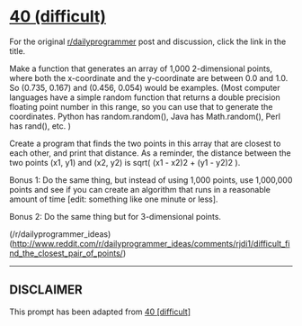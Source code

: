 # [40 (difficult)](https://www.reddit.com/r/dailyprogrammer/comments/schnp/4162012_challenge_40_difficult/)

For the original [r/dailyprogrammer](https://www.reddit.com/r/dailyprogrammer/) post and discussion, click the link in the title.

Make a function that generates an array of 1,000 2-dimensional points, where both the x-coordinate and the y-coordinate are between 0.0 and 1.0. So (0.735, 0.167) and (0.456, 0.054) would be examples.
(Most computer languages have a simple random function that returns a double precision floating point number in this range, so you can use that to generate the coordinates. Python has random.random(), Java has Math.random(), Perl has rand(), etc. )

Create a program that finds the two points in this array that are closest to each other, and print that distance.
As a reminder, the distance between the two points (x1, y1) and (x2, y2) is sqrt( (x1 - x2)2 + (y1 - y2)2 ).

Bonus 1: Do the same thing, but instead of using 1,000 points, use 1,000,000 points and see if you can create an algorithm that runs in a reasonable amount of time [edit: something like one minute or less].

Bonus 2: Do the same thing but for 3-dimensional points.

(/r/dailyprogrammer_ideas)
(http://www.reddit.com/r/dailyprogrammer_ideas/comments/rjdi1/difficult_find_the_closest_pair_of_points/)

----
## **DISCLAIMER**
This prompt has been adapted from [40 [difficult]](https://www.reddit.com/r/dailyprogrammer/comments/schnp/4162012_challenge_40_difficult/
)
